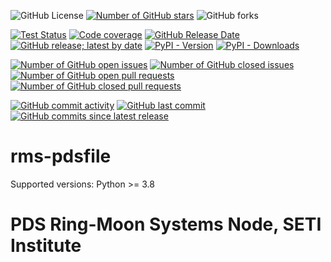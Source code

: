 ![GitHub License](https://img.shields.io/github/license/SETI/rms-pdsfile)
[![Number of GitHub stars](https://img.shields.io/github/stars/SETI/rms-pdsfile)](https://github.com/SETI/rms-pdsfile/stargazers)
![GitHub forks](https://img.shields.io/github/forks/SETI/rms-pdsfile)

[![Test Status](https://img.shields.io/github/actions/workflow/status/SETI/rms-pdsfile/run-tests.yml?branch=main)](https://github.com/SETI/rms-pdsfile/actions)
[![Code coverage](https://img.shields.io/codecov/c/github/SETI/rms-pdsfile/main?logo=codecov)](https://codecov.io/gh/SETI/rms-pdsfile)
[![GitHub Release Date](https://img.shields.io/github/release-date/SETI/rms-pdsfile)](https://github.com/SETI/rms-pdsfile/releases)
[![GitHub release; latest by date](https://img.shields.io/github/v/release/SETI/rms-pdsfile)](https://github.com/SETI/rms-pdsfile/releases)
[![PyPI - Version](https://img.shields.io/pypi/v/rms-pdsfile)](https://pypi.org/project/rms-pdsfile)
[![PyPI - Downloads](https://img.shields.io/pypi/dm/rms-pdsfile)](https://pypi.org/project/rms-pdsfile)

[![Number of GitHub open issues](https://img.shields.io/github/issues/SETI/rms-pdsfile)](https://github.com/SETI/rms-pdsfile/issues)
[![Number of GitHub closed issues](https://img.shields.io/github/issues-closed/SETI/rms-pdsfile)](https://github.com/SETI/rms-pdsfile/issues)
[![Number of GitHub open pull requests](https://img.shields.io/github/issues-pr-raw/SETI/rms-pdsfile)](https://github.com/SETI/rms-pdsfile/pulls)
[![Number of GitHub closed pull requests](https://img.shields.io/github/issues-pr-closed-raw/SETI/rms-pdsfile)](https://github.com/SETI/rms-pdsfile/pulls)

[![GitHub commit activity](https://img.shields.io/github/commit-activity/m/SETI/rms-pdsfile)](https://github.com/SETI/rms-pdsfile/commits/main/)
[![GitHub last commit](https://img.shields.io/github/last-commit/SETI/rms-pdsfile)](https://github.com/SETI/rms-pdsfile/commits/main/)
[![GitHub commits since latest release](https://img.shields.io/github/commits-since/SETI/rms-pdsfile/latest)](https://github.com/SETI/rms-pdsfile/commits/main/)


# rms-pdsfile

Supported versions: Python >= 3.8

# PDS Ring-Moon Systems Node, SETI Institute
